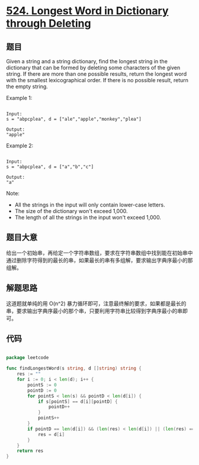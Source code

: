 # [524. Longest Word in Dictionary through Deleting](https://leetcode.com/problems/longest-word-in-dictionary-through-deleting/)

## 题目

Given a string and a string dictionary, find the longest string in the dictionary that can be formed by deleting some characters of the given string. If there are more than one possible results, return the longest word with the smallest lexicographical order. If there is no possible result, return the empty string.


Example 1:

```

Input:
s = "abpcplea", d = ["ale","apple","monkey","plea"]

Output: 
"apple"

```


Example 2:

```

Input:
s = "abpcplea", d = ["a","b","c"]

Output: 
"a"

```

Note:  

- All the strings in the input will only contain lower-case letters.
- The size of the dictionary won't exceed 1,000.
- The length of all the strings in the input won't exceed 1,000.


## 题目大意


给出一个初始串，再给定一个字符串数组，要求在字符串数组中找到能在初始串中通过删除字符得到的最长的串，如果最长的串有多组解，要求输出字典序最小的那组解。

## 解题思路


这道题就单纯的用 O(n^2) 暴力循环即可，注意最终解的要求，如果都是最长的串，要求输出字典序最小的那个串，只要利用字符串比较得到字典序最小的串即可。



## 代码

```go

package leetcode

func findLongestWord(s string, d []string) string {
	res := ""
	for i := 0; i < len(d); i++ {
		pointS := 0
		pointD := 0
		for pointS < len(s) && pointD < len(d[i]) {
			if s[pointS] == d[i][pointD] {
				pointD++
			}
			pointS++
		}
		if pointD == len(d[i]) && (len(res) < len(d[i]) || (len(res) == len(d[i]) && res > d[i])) {
			res = d[i]
		}
	}
	return res
}

```